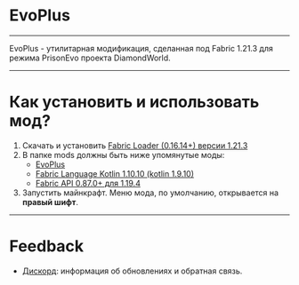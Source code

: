 # EvoPlus

---

EvoPlus - утилитарная модификация, сделанная под Fabric 1.21.3 для режима PrisonEvo проекта DiamondWorld.

---

# Как установить и использовать мод?
1. Скачать и установить [Fabric Loader (0.16.14+) версии 1.21.3](https://fabricmc.net/use/installer)
2. В папке mods должны быть ниже упомянутые моды:
   * [EvoPlus](https://modrinth.com/mod/evoplus/version/latest)
   * [Fabric Language Kotlin 1.10.10 (kotlin 1.9.10)](https://modrinth.com/mod/fabric-language-kotlin/version/1.13.3+kotlin.2.1.21)
   * [Fabric API 0.87.0+ для 1.19.4](https://modrinth.com/mod/fabric-api/version/0.114.1+1.21.3)
3. Запустить майнкрафт. Меню мода, по умолчанию, открывается на **правый шифт**.
---

# Feedback
* [Дискорд](https://discord.gg/tkuVE3fdKt): информация об обновлениях и обратная связь.


